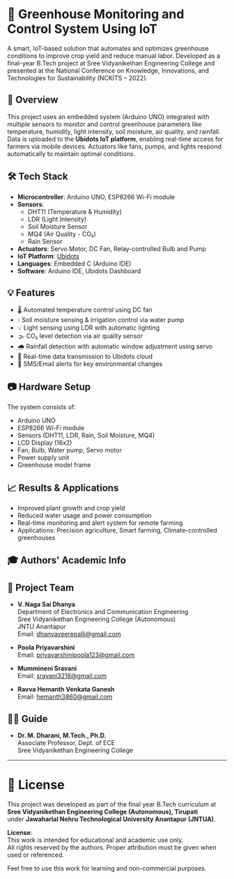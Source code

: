 # 🌱 Greenhouse Monitoring and Control System Using IoT

A smart, IoT-based solution that automates and optimizes greenhouse conditions to improve crop yield and reduce manual labor. Developed as a final-year B.Tech project at Sree Vidyanikethan Engineering College and presented at the National Conference on Knowledge, Innovations, and Technologies for Sustainability (NCKITS – 2022).

## 📌 Overview

This project uses an embedded system (Arduino UNO) integrated with multiple sensors to monitor and control greenhouse parameters like temperature, humidity, light intensity, soil moisture, air quality, and rainfall. Data is uploaded to the **Ubidots IoT platform**, enabling real-time access for farmers via mobile devices. Actuators like fans, pumps, and lights respond automatically to maintain optimal conditions.

## 🛠 Tech Stack

- **Microcontroller**: Arduino UNO, ESP8266 Wi-Fi module
- **Sensors**:
  - DHT11 (Temperature & Humidity)
  - LDR (Light Intensity)
  - Soil Moisture Sensor
  - MQ4 (Air Quality - CO₂)
  - Rain Sensor
- **Actuators**: Servo Motor, DC Fan, Relay-controlled Bulb and Pump
- **IoT Platform**: [Ubidots](https://ubidots.com/)
- **Languages**: Embedded C (Arduino IDE)
- **Software**: Arduino IDE, Ubidots Dashboard

## 💡 Features

- 🌡️ Automated temperature control using DC fan
- 💧 Soil moisture sensing & irrigation control via water pump
- 💡 Light sensing using LDR with automatic lighting
- 🌫️ CO₂ level detection via air quality sensor
- 🌧️ Rainfall detection with automatic window adjustment using servo
- 📲 Real-time data transmission to Ubidots cloud
- 📩 SMS/Email alerts for key environmental changes

## 📷 Hardware Setup

The system consists of:
- Arduino UNO
- ESP8266 Wi-Fi module
- Sensors (DHT11, LDR, Rain, Soil Moisture, MQ4)
- LCD Display (16x2)
- Fan, Bulb, Water pump, Servo motor
- Power supply unit
- Greenhouse model frame

## 📈 Results & Applications

- Improved plant growth and crop yield
- Reduced water usage and power consumption
- Real-time monitoring and alert system for remote farming
- Applications: Precision agriculture, Smart farming, Climate-controlled greenhouses

## 🎓 Authors' Academic Info

## 👥 Project Team

- **V. Naga Sai Dhanya**  
  Department of Electronics and Communication Engineering  
  Sree Vidyanikethan Engineering College (Autonomous)  
  JNTU Anantapur  
  Email: [dhanyaveerepalli@gmail.com](mailto:dhanyaveerepalli@gmail.com)

- **Poola Priyavarshini**  
  Email: [priyavarshinipoola123@gmail.com](mailto:priyavarshinipoola123@gmail.com)

- **Mummineni Sravani**  
  Email: [sravani3218@gmail.com](mailto:sravani3218@gmail.com)

- **Ravva Hemanth Venkata Ganesh**  
  Email: [hemanth3860@gmail.com](mailto:hemanth3860@gmail.com)

## 🧑‍🏫 Guide

- **Dr. M. Dharani, M.Tech., Ph.D.**  
  Associate Professor, Dept. of ECE  
  Sree Vidyanikethan Engineering College

---

# 📜 License

This project was developed as part of the final year B.Tech curriculum at  
**Sree Vidyanikethan Engineering College (Autonomous), Tirupati**  
under **Jawaharlal Nehru Technological University Anantapur (JNTUA)**.

**License**:  
This work is intended for educational and academic use only.  
All rights reserved by the authors. Proper attribution must be given when used or referenced.

Feel free to use this work for learning and non-commercial purposes.
